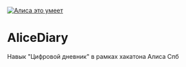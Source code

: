 <a href="https://dialogs.yandex.ru/store/skills/b8a33e52-cifrovoj-dnevnik?utm_source=site&utm_medium=badge&utm_campaign=v1&utm_term=d1" target="_blank"><img alt="Алиса это умеет" src="https://dialogs.s3.yandex.net/badges/v1-term1.svg"/></a>

# AliceDiary
Навык "Цифровой дневник" в рамках хакатона Алиса Спб
